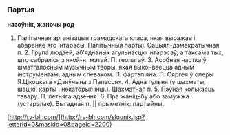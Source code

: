 ### Партыя
**назоўнік, жаночы род**

1. Палітычная арганізацыя грамадскага класа, якая выражае і абараняе яго інтарэсы. Палітычныя партыі. Сацыял-дэмакратычная п. 2. Група людзей, аб'яднаных агульнасцю інтарэсаў, а таксама тых, што сабраліся з якой-н. мэтай. П. геолагаў. 3. Асобная частка ў шматгалосным музычным творы, якая выконваецца адным інструментам, адным спеваком. П. фартэпіяна. П. Сяргея ў оперы Я.Цікоцкага «Дзяўчына з Палесся». 4. Адна гульня (у шахматы, шашкі, карты і некаторыя інш.). Шахматная п. 5. Пэўная колькасць тавару. П. летняга адзення. 6. Пра жаніцьбу або замужжа (устарэлае). Выгадная п. || прыметнік: партыйны.

<a rel="author">[http://rv-blr.com/](http://rv-blr.com/slounik.jsp?letterId=0&maskId=0&pageId=2200)</a>
